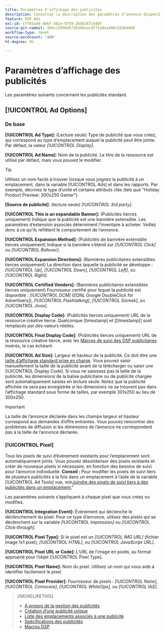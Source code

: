 ```yaml
---
title: Paramètres d’affichage des publicités
description: Consultez la description des paramètres d’annonce disponibles pour les annonces affichées.
feature: DSP Ads
exl-id: cff65a48-486f-401e-9759-2bb63871448f
source-git-commit: 4b9cc5956d573b346eacdf71a8ea490c162b4660
workflow-type: tm+mt
source-wordcount: '469'
ht-degree: 0%

---
```


# Paramètres d’affichage des publicités

Les paramètres suivants concernent les publicités standard.

## [!UICONTROL Ad Options]

### De base

**[!UICONTROL Ad Type]:** (Lecture seule) Type de publicité que vous créez, qui correspond au type d’emplacement auquel la publicité peut être jointe. Par défaut, la valeur *[!UICONTROL Display]*.

**[!UICONTROL Ad Name]:** Nom de la publicité. Le titre de la ressource est utilisé par défaut, mais vous pouvez le modifier.

>[!TIP]
>
> Utilisez un nom facile à trouver lorsque vous joignez la publicité à un emplacement, dans la variable [!UICONTROL Ads] et dans les rapports. Par exemple, décrivez le type d’unité et certains attributs clés (tels que &quot;Holiday Product Preview: 300x250 Gamer&quot;).

**\[Source de publicité\]**: (lecture seule) *[!UICONTROL 3rd party]*.

**[!UICONTROL This is an expandable Banner]:** (Publicités tierces uniquement) Indique que la publicité est une bannière extensible. Les paramètres d’extension associés déterminent l’inventaire à acheter. Veillez donc à ce qu’ils reflètent le comportement de l’annonce.

**[!UICONTROL Expansion Method]:** (Publicités de bannière extensible tierces uniquement) Indique si la bannière s’étend sur *[!UICONTROL Click]* ou *[!UICONTROL Rollover]*.

**[!UICONTROL Expansion Directions]:** (Bannières publicitaires extensibles tierces uniquement) La direction dans laquelle la publicité se développe : *[!UICONTROL Up]*, *[!UICONTROL Down]*, *[!UICONTROL Left]*, ou *[!UICONTROL Right]*.

**[!UICONTROL Certified Vendors]:** (Bannières publicitaires extensibles tierces uniquement) Fournisseur certifié pour lequel la publicité est disponible : *[!UICONTROL DCM]* ([!DNL Google DoubleClick for Advertisers]), *[!UICONTROL Flashtalking]*, *[!UICONTROL Sizmek]*, ou *[!UICONTROL Jivox]*.

**[!UICONTROL Display Code]:** (Publicités tierces uniquement) URL de la ressource créative tierce. Quelconque [timestamp] et [[timestamp]] sont remplacés par des valeurs réelles.

**[!UICONTROL Final Display Code]:** (Publicités tierces uniquement) URL de la ressource créative tierce, avec les [Macros de suivi des DSP publicitaires](/help/dsp/campaign-management/macros.md) insérés, le cas échéant.

**[!UICONTROL Ad Size]:** Largeur et hauteur de la publicité. Ce doit être une [taille d’affichage standard prise en charge](ad-specs.md). Vous pouvez saisir manuellement la taille de la publicité avant de la télécharger ou saisir une [!UICONTROL Display Code]. Si vous ne saisissez pas la taille de la publicité, les dimensions de la balise publicitaire ou de publicité chargée sont automatiquement saisies en lecture seule. Notez que la publicité affichée ne sera pas enregistrée si les dimensions ne se trouvent pas dans l’affichage standard sous forme de tailles, par exemple 301x250 au lieu de 300x250.

>[!IMPORTANT]
>
> La taille de l’annonce déclarée dans les champs largeur et hauteur correspond aux demandes d’offre entrantes. Vous pouvez rencontrer des problèmes de diffusion si les dimensions de l’annonce ne correspondent pas à la taille de l’annonce déclarée.

### [!UICONTROL Pixel]

Tous les pixels de suivi d’événement existants pour l’emplacement sont automatiquement joints. Vous pouvez désolidariser des pixels existants et créer de nouveaux pixels si nécessaire, en fonction des besoins de suivi pour l’annonce individuelle. **Conseil :** Pour modifier les pixels de suivi tiers de plusieurs publicités à la fois dans un emplacement à l’aide de la variable [!UICONTROL Ad Tools] vue, voir[Joindre des pixels de suivi tiers à des publicités dans un emplacement](/help/dsp/campaign-management/ads/ad-attach-to-placement.md#attach-pixels-ads).&quot;

Les paramètres suivants s’appliquent à chaque pixel que vous créez ou modifiez.

**[!UICONTROL Integration Event]:** Événement qui déclenche le déclenchement du pixel. Pour ce type d’annonce, utilisez des pixels qui se déclenchent sur la variable *[!UICONTROL Impression]* ou *[!UICONTROL Click-through]*.

**[!UICONTROL Pixel Type]:** Si le pixel est un *[!UICONTROL IMG URL]* (fichier image 1x1 pixel), *[!UICONTROL HTML]*, ou *[!UICONTROL JavaScript URL]*.

**[!UICONTROL Pixel URL or Code]:** L’URL de l’image en pixels, au format approprié pour l’objet [!UICONTROL Pixel Type].

**[!UICONTROL Pixel Name]:** Nom du pixel. Utilisez un nom qui vous aide à identifier facilement le pixel.

**[!UICONTROL Pixel Provider]:** Fournisseur de pixels : *[!UICONTROL None]*, *[!UICONTROL Comscore]*, *[!UICONTROL WhiteOps]*, ou *[!UICONTROL IAS]*.

>[!MORELIKETHIS]
>
>* [A propos de la gestion des publicités](ad-about.md)
>* [Création d’une publicité unique](ad-create.md)
>* [Liste des emplacements associés à une publicité](ad-list-placements.md)
>* [Spécifications des publicités](ad-specs.md)
>* [Macros DSP](/help/dsp/campaign-management/macros.md)
